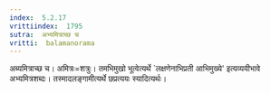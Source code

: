 ```yaml
---
index:  5.2.17
vrittiindex:  1795
sutra:  अभ्यमित्राच्छ च
vritti:  balamanorama 
---
```


अब्यमित्राच्छ च। अमित्रः=शत्रुः। तमभिमुखो भूत्वेत्यर्थे `लक्षणेनाभिप्रती आभिमुख्ये' इत्यव्ययीभावे अभ्यमित्रशब्दः। तस्मादलङ्गामीत्यर्थे छप्रत्ययः स्यादित्यर्थः। 

